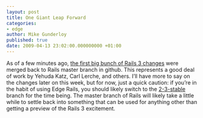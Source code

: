 ```yaml
---
layout: post
title: One Giant Leap Forward
categories:
- edge
author: Mike Gunderloy
published: true
date: 2009-04-13 23:02:00.000000000 +01:00
---
```

<p>As of a few minutes ago, <a href="http://github.com/rails/rails/commit/906aebceedb95d8caa6db6314bc90f605bdfaf2b">the first big bunch of Rails 3 changes</a> were merged back to Rails master branch in github. This represents a good deal of work by Yehuda Katz, Carl Lerche, and others. I&#8217;ll have more to say on the changes later on this week, but for now, just a quick caution: if you&#8217;re in the habit of using Edge Rails, you should likely switch to the <a href="http://github.com/rails/rails/commits/2-3-stable">2-3-stable</a> branch for the time being. The master branch of Rails will likely take a little while to settle back into something that can be used for anything other than getting a preview of the Rails 3 excitement.</p>
